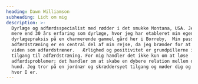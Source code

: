 ```yaml
---
heading: Dawn Williamson
subheading: Lidt om mig
description: >-
  Dyrlæge og adfærdsspecialist med rødder i det smukke Montana, USA. Jeg har
  mere end 30 års erfaring som dyrlæge, hvor jeg har etableret min egen
  dyrlægepraksis på en charmerende gammel gård her i Borreby,  Min passion for
  adfærdstræning er en central del af min rejse, da jeg brænder for at dele min
  viden som adfærdstræner.   Ærlighed og positivitet er grundpillerne i min
  tilgang til adfærdstræning. For mig handler det ikke kun om at løse
  adfærdsproblemer; det handler om at skabe en dybere relation mellem dig og din
  hund. Jeg tror på en jordnær og skræddersyet tilgang og møder dig og din hund,
  hvor I er.
---
```


